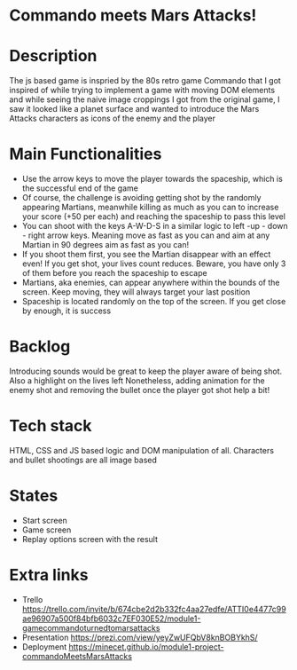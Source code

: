 # Commando meets Mars Attacks!
# Description
  The js based game is inspried by the 80s retro game Commando that I got inspired of while trying to implement a game with moving DOM elements and while seeing the naive image croppings I got from the original game, I saw it looked like a planet surface and wanted to introduce the Mars Attacks characters as icons of the enemy and the player
# Main Functionalities
- Use the arrow keys to move the player towards the spaceship, which is the successful end of the game
- Of course, the challenge is avoiding getting shot by the randomly appearing Martians, meanwhile killing as much as you can to increase your score (+50 per each) and reaching the spaceship to pass this level
- You can shoot with the keys A-W-D-S in  a similar logic to left -up - down - right arrow keys. Meaning move as fast as you can and aim at any Martian in 90 degrees aim as fast as you can! 
- If you shoot them first, you see the Martian disappear with an effect even! If you get shot, your lives count reduces. Beware, you have only 3 of them before you reach the spaceship to escape
- Martians, aka enemies, can appear anywhere within the bounds of the screen. Keep moving, they will always target your last position
- Spaceship is located randomly on the top of the screen. If you get close by enough, it is success
# Backlog
Introducing sounds would be great to keep the player aware of being shot. Also a highlight on the lives left
Nonetheless, adding animation for the enemy shot and removing the bullet once the player got shot help a bit!
# Tech stack
HTML, CSS and JS based logic and DOM manipulation of all. Characters and bullet shootings are all image based
# States
- Start screen
- Game screen 
- Replay options screen with the result
# Extra links
- Trello
  https://trello.com/invite/b/674cbe2d2b332fc4aa27edfe/ATTI0e4477c99ae96907a500f84bfb6032c7EF030E52/module1-gamecommandoturnedtomarsattacks
- Presentation
  https://prezi.com/view/yeyZwUFQbV8knBOBYkhS/
- Deployment
 https://minecet.github.io/module1-project-commandoMeetsMarsAttacks
